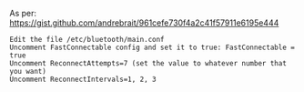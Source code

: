 As per: https://gist.github.com/andrebrait/961cefe730f4a2c41f57911e6195e444

    Edit the file /etc/bluetooth/main.conf
    Uncomment FastConnectable config and set it to true: FastConnectable = true
    Uncomment ReconnectAttempts=7 (set the value to whatever number that you want)
    Uncomment ReconnectIntervals=1, 2, 3
